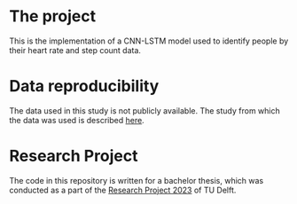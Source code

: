 # The project
This is the implementation of a CNN-LSTM model used to identify people by their heart rate and step count data.  

# Data reproducibility
The data used in this study is not publicly available. The study from which the data was used is described [here](https://classic.clinicaltrials.gov/ct2/show/NCT05802563?term=Me-time&draw=2&rank=1).

# Research Project
The code in this repository is written for a bachelor thesis, which was conducted as a part of the [Research Project 2023](https://github.com/TU-Delft-CSE/Research-Project) of TU Delft. 
